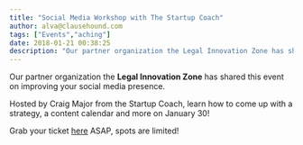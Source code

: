 ```yaml
---
title: "Social Media Workshop with The Startup Coach"
author: alva@clausehound.com
tags: ["Events","aching"]
date: 2018-01-21 00:38:25
description: "Our partner organization the Legal Innovation Zone has shared this event on improving your social media presence."
---
```




Our partner organization the **Legal Innovation Zone** has shared this event on improving your social media presence.

Hosted by Craig Major from the Startup Coach, learn how to come up with a strategy, a content calendar and more on January 30!

Grab your ticket [here](https://www.meetup.com/Startup-Toronto/events/245209729/) ASAP, spots are limited!
